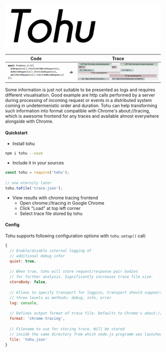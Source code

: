 ![TOHU](assets/logo.png?raw=true "TOHU")
--------
|Code|    |Trace|
|:----:|:----:|:----:|
|![before](assets/code.png?raw=true "Code")|=>|![after](assets/trace.png?raw=true "Trace")|

Some information is just not suitable to be presented as logs and requires different visualisation. Good example are http calls performed by a server during processing of incoming request or events in a distributed system coming in undetermenistic order and duration.
Tohu can help transforming such information into format compatible with Chrome's about://tracing, which is awesome frontend for any traces and available almost everywhere alongside with Chrome.

#### Quickstart
- Install tohu
```bash
npm i tohu --save
```

- Include it in your sources
```javascript
const tohu = require('tohu');

// one eternity later
tohu.toFile('trace.json');
```

- View results with chrome tracing frontend
  - Open chrome://tracing in Google Chrome
  - Click "Load" at top left corner
  - Select trace file stored by tohu

#### Config
Tohu supports following configuration options with `tohu.setup()` call:
```javascript
{
  // Enable/disable internal logging of
  // additional debug infor
  quiet: true,
  
  // When true, tohu will store request/response pair bodies 
  // for further analysis. Significantly increases trace file size.
  storeBody: false,
  
  // Allows to specify transport for loggins, transport should suppoort 
  // three levels as methods: debug, info, error
  log: console,
  
  // Defines output format of trace file. Defaults to Chrome's about://tracing
  format: 'chrome-tracing',
  
  // Filename to use for storing trace. Will be stored
  // inside the same directory from which node.js programm was launched
  file: 'tohu.json'
}
```
